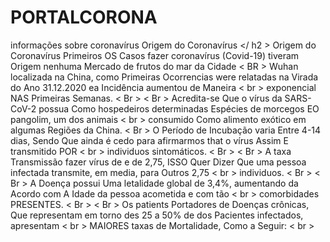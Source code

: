 # PORTALCORONA
informações sobre coronavírus
Origem do Coronavírus </ h2 >
	Origem do Coronavírus
	Primeiros OS Casos fazer coronavírus (Covid-19) tiveram Origem nenhuma Mercado de frutos do mar da Cidade < BR >
	Wuhan localizada na China, como Primeiras Ocorrencias were relatadas na Virada do Ano 31.12.2020 ea Incidência aumentou de Maneira < br > exponencial NAS Primeiras Semanas. < Br >
	< Br >
	Acredita-se Que o vírus da SARS-CoV-2 possua Como hospedeiros determinadas Espécies de morcegos EO pangolim, um dos animais < br > consumido Como alimento exótico em algumas Regiões da China. 	< Br >
	O Período de Incubação varia Entre 4-14 dias, Sendo Que ainda é cedo para afirmarmos that o vírus Assim E transmitido POR < br > individuos sintomáticos. < Br >
    < Br >
	A taxa Transmissão fazer vírus de e de 2,75, ISSO Quer Dizer Que uma pessoa infectada transmite, em media, para Outros 2,75 < br > individuos. < Br >
    < Br >
	A Doença possui Uma letalidade global de 3,4%, aumentando da Acordo com A Idade da pessoa acometida e com tão < br > comorbidades PRESENTES. < Br >
    < Br >
	Os patients Portadores de Doenças crônicas, Que representam em torno des 25 a 50% de dos Pacientes infectados, apresentam < br > MAIORES taxas de Mortalidade, Como a Seguir: < br >
